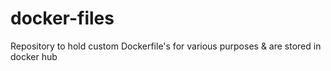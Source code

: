 # docker-files
Repository to hold custom Dockerfile's for various purposes &amp; are stored in docker hub
